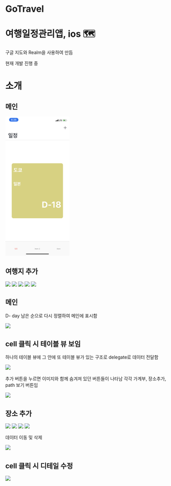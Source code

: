 # GoTravel
# 여행일정관리앱, ios 🗺

구글 지도와 Realm을 사용하여 만듬

현재 개발 진행 중



# 소개

## 메인

<img src="githubImage/IMG_0198.PNG" aligned="center" width="200"/>


## 여행지 추가
<img src="githubImage/IMG_200.PNG" aligned="center" width="200"/>
<img src="githubImage/IMG_201.PNG" aligned="center" width="200"/>
<img src="githubImage/IMG_203.PNG" aligned="center" width="200"/>
<img src="githubImage/IMG_204.PNG" aligned="center" width="200"/>
<img src="githubImage/IMG_205.PNG" aligned="center" width="200"/>

## 메인
D- day 남은 순으로 다시 정렬하여 메인에 표시함

<img src="githubImage/IMG_206.PNG" aligned="center" width="200"/>

## cell 클릭 시 테이블 뷰 보임
하나의 테이블 뷰에 그 안에 또 테이블 뷰가 있는 구조로 delegate로 데이터 전달함

<img src="githubImage/IMG_206.PNG" aligned="center" width="200"/>

추가 버튼을 누르면 이미지와 함께 숨겨져 있던 버튼들이 나타남
각각 가계부, 장소추가, path 보기 버튼임

<img src="githubImage/IMG_208.PNG" aligned="center" width="200"/>

## 장소 추가
<img src="githubImage/IMG_209.PNG" aligned="center" width="200"/>
<img src="githubImage/IMG_210.PNG" aligned="center" width="200"/>
<img src="githubImage/IMG_211.PNG" aligned="center" width="200"/>
<img src="V/IMG_212.PNG" aligned="center" width="200"/>

데이터 이동 및 삭제

<img src="githubImage/IMG_213.PNG" aligned="center" width="200"/>

## cell 클릭 시 디테일 수정
<img src="githubImage/IMG_215.PNG" aligned="center" width="200"/>

